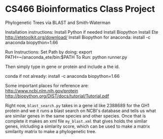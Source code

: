 # CS466 Bioinformatics Class Project 
Phylogenetic Trees via BLAST and Smith-Waterman

Installation instructions:
Install Python if needed
Install Biopython
Install Ete http://etetoolkit.org/download/
Install Biopython for anaconda: install -c anaconda biopython=1.66


Run Instructions:
Set Path by doing:
	export PATH=~/anaconda_ete/bin:$PATH
To Run: 
	python runner.py

Then simply type in gene or protein and include a the id.


conda
if not already:  install -c anaconda biopython=1.66

Some important places for reference are: 
http://www.ncbi.nlm.nih.gov/protein
http://biopython.org/DIST/docs/tutorial/Tutorial.pdf



Right now, `blast_search.py` takes in a gene id like 2388689 for the GH1 protein and we 
it runs a blast search on NCBI's database and tells us what are similar genes in the same species and other species.
Once that is complete it makes an xml file `my_blast.xml` that gives holds the similar genes, inlcluding a simlarity score, which can be used to make a matrix similarity matrix to make a phylogenetic tree. 

